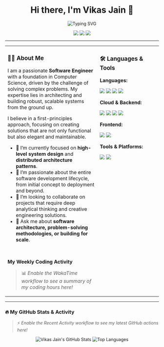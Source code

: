 <h1 align="center">
  Hi there, I'm Vikas Jain 👋
</h1>

<p align="center">
  <img src="https://readme-typing-svg.herokuapp.com?font=Fira+Code&weight=600&size=22&duration=4000&color=3399FF&center=true&vCenter=true&width=460&lines=Software+Engineer;Architecting+Scalable+Systems;DevOps+Enthusiast" alt="Typing SVG" />
</p>

<p align="center">
  <a href="mailto:jainv6644@gmail.com"><img src="https://img.shields.io/badge/Gmail-D14836?style=for-the-badge&logo=gmail&logoColor=white"></a>
  <a href="https://www.linkedin.com/in/vikas-jain-69255a22a" target="_blank"><img src="https://img.shields.io/badge/LinkedIn-0077B5?style=for-the-badge&logo=linkedin&logoColor=white"></a>
  <img src="https://komarev.com/ghpvc/?username=vikasjainn&style=flat-square&color=brightgreen">
</p>

---

<table>
<tr>
<td valign="top" width="60%">

### 👨‍💻 About Me

I am a passionate **Software Engineer** with a foundation in Computer Science, driven by the challenge of solving complex problems. My expertise lies in architecting and building robust, scalable systems from the ground up.

I believe in a first-principles approach, focusing on creating solutions that are not only functional but also elegant and maintainable.

- 🔭 I’m currently focused on **high-level system design** and **distributed architecture patterns**.
- 🌱 I’m passionate about the entire software development lifecycle, from initial concept to deployment and beyond.
- 👯 I’m looking to collaborate on projects that require deep analytical thinking and creative engineering solutions.
- 💬 Ask me about **software architecture, problem-solving methodologies, or building for scale**.

<br>

**My Weekly Coding Activity**
> 📊 *Enable the WakaTime workflow to see a summary of my coding hours here!*
</td>
<td valign="top" width="40%">

### 🛠️ Languages & Tools

**Languages:**
<p>
  <img src="https://img.shields.io/badge/Go-00ADD8?style=for-the-badge&logo=go&logoColor=white">
  <img src="https://img.shields.io/badge/JavaScript-F7DF1E?style=for-the-badge&logo=javascript&logoColor=black">
  <img src="https://img.shields.io/badge/Python-3776AB?style=for-the-badge&logo=python&logoColor=white">
  <img src="https://img.shields.io/badge/C%2B%2B-00599C?style=for-the-badge&logo=c%2B%2B&logoColor=white">
</p>

**Cloud & Backend:**
<p>
  <img src="https://img.shields.io/badge/Google_Cloud-4285F4?style=for-the-badge&logo=google-cloud&logoColor=white">
  <img src="https://img.shields.io/badge/Firebase-FFCA28?style=for-the-badge&logo=firebase&logoColor=black">
  <img src="https://img.shields.io/badge/Node.js-339933?style=for-the-badge&logo=nodedotjs&logoColor=white">
  <img src="https://img.shields.io/badge/Express.js-000000?style=for-the-badge&logo=express&logoColor=white">
</p>

**Frontend:**
<p>
  <img src="https://img.shields.io/badge/React-61DAFB?style=for-the-badge&logo=react&logoColor=black">
  <img src="https://img.shields.io/badge/Next.js-000000?style=for-the-badge&logo=next.js&logoColor=white">
</p>

**Tools & Platforms:**
<p>
  <img src="https://img.shields.io/badge/Docker-2496ED?style=for-the-badge&logo=docker&logoColor=white">
  <img src="https://img.shields.io/badge/Git-F05032?style=for-the-badge&logo=git&logoColor=white">
</p>
</td>
</tr>
</table>

---

### 🔥 My GitHub Stats & Activity

> ⚡ *Enable the Recent Activity workflow to see my latest GitHub actions here!*
<p align="center">
  <img src="https://github-readme-stats.vercel.app/api?username=vikasjainn&show_icons=true&theme=dracula&border_color=8A2BE2&rank_icon=github" alt="Vikas Jain's GitHub Stats" />
  <img src="https://github-readme-stats.vercel.app/api/top-langs/?username=vikasjainn&layout=compact&theme=dracula&border_color=8A2BE2" alt="Top Languages" />
</p>
